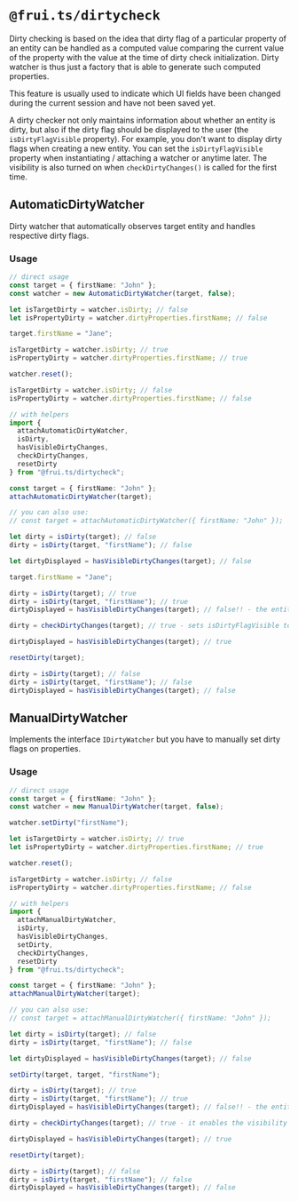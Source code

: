 # `@frui.ts/dirtycheck`

Dirty checking is based on the idea that dirty flag of a particular property of an entity can be handled as a computed value comparing the current value of the property with the value at the time of dirty check initialization. Dirty watcher is thus just a factory that is able to generate such computed properties.

This feature is usually used to indicate which UI fields have been changed during the current session and have not been saved yet.

A dirty checker not only maintains information about whether an entity is dirty, but also if the dirty flag should be displayed to the user (the `isDirtyFlagVisible` property). For example, you don't want to display dirty flags when creating a new entity. You can set the `isDirtyFlagVisible` property when instantiating / attaching a watcher or anytime later. The visibility is also turned on when `checkDirtyChanges()` is called for the first time.

## AutomaticDirtyWatcher

Dirty watcher that automatically observes target entity and handles respective dirty flags.

### Usage

```ts
// direct usage
const target = { firstName: "John" };
const watcher = new AutomaticDirtyWatcher(target, false);

let isTargetDirty = watcher.isDirty; // false
let isPropertyDirty = watcher.dirtyProperties.firstName; // false

target.firstName = "Jane";

isTargetDirty = watcher.isDirty; // true
isPropertyDirty = watcher.dirtyProperties.firstName; // true

watcher.reset();

isTargetDirty = watcher.isDirty; // false
isPropertyDirty = watcher.dirtyProperties.firstName; // false
```

```ts
// with helpers
import {
  attachAutomaticDirtyWatcher,
  isDirty,
  hasVisibleDirtyChanges,
  checkDirtyChanges,
  resetDirty
} from "@frui.ts/dirtycheck";

const target = { firstName: "John" };
attachAutomaticDirtyWatcher(target);

// you can also use:
// const target = attachAutomaticDirtyWatcher({ firstName: "John" });

let dirty = isDirty(target); // false
dirty = isDirty(target, "firstName"); // false

let dirtyDisplayed = hasVisibleDirtyChanges(target); // false

target.firstName = "Jane";

dirty = isDirty(target); // true
dirty = isDirty(target, "firstName"); // true
dirtyDisplayed = hasVisibleDirtyChanges(target); // false!! - the entity is dirty but it is not indicated yet (e.g., UI for new entities)

dirty = checkDirtyChanges(target); // true - sets isDirtyFlagVisible to true and returns isDirty value

dirtyDisplayed = hasVisibleDirtyChanges(target); // true

resetDirty(target);

dirty = isDirty(target); // false
dirty = isDirty(target, "firstName"); // false
dirtyDisplayed = hasVisibleDirtyChanges(target); // false
```

## ManualDirtyWatcher

Implements the interface `IDirtyWatcher` but you have to manually set dirty flags on properties.

### Usage

```ts
// direct usage
const target = { firstName: "John" };
const watcher = new ManualDirtyWatcher(target, false);

watcher.setDirty("firstName");

let isTargetDirty = watcher.isDirty; // true
let isPropertyDirty = watcher.dirtyProperties.firstName; // true

watcher.reset();

isTargetDirty = watcher.isDirty; // false
isPropertyDirty = watcher.dirtyProperties.firstName; // false
```

```ts
// with helpers
import {
  attachManualDirtyWatcher,
  isDirty,
  hasVisibleDirtyChanges,
  setDirty,
  checkDirtyChanges,
  resetDirty
} from "@frui.ts/dirtycheck";

const target = { firstName: "John" };
attachManualDirtyWatcher(target);

// you can also use:
// const target = attachManualDirtyWatcher({ firstName: "John" });

let dirty = isDirty(target); // false
dirty = isDirty(target, "firstName"); // false

let dirtyDisplayed = hasVisibleDirtyChanges(target); // false

setDirty(target, target, "firstName");

dirty = isDirty(target); // true
dirty = isDirty(target, "firstName"); // true
dirtyDisplayed = hasVisibleDirtyChanges(target); // false!! - the entity is dirty but we don't want to indicate that (e.g., UI for new entities)

dirty = checkDirtyChanges(target); // true - it enables the visibility of dirty changes and returns isDirty value

dirtyDisplayed = hasVisibleDirtyChanges(target); // true

resetDirty(target);

dirty = isDirty(target); // false
dirty = isDirty(target, "firstName"); // false
dirtyDisplayed = hasVisibleDirtyChanges(target); // false

```
